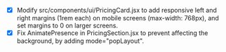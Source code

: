 - [x] Modify src/components/ui/PricingCard.jsx to add responsive left and right margins (1rem each) on mobile screens (max-width: 768px), and set margins to 0 on larger screens.
- [x] Fix AnimatePresence in PricingSection.jsx to prevent affecting the background, by adding mode="popLayout".
